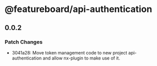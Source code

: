 # @featureboard/api-authentication

## 0.0.2

### Patch Changes

- 3041a28: Move token management code to new project api-authentication and allow nx-plugin to make use of it.
